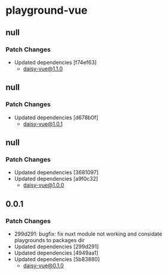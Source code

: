# playground-vue

## null

### Patch Changes

- Updated dependencies [f74ef63]
  - daisy-vue@1.1.0

## null

### Patch Changes

- Updated dependencies [d678b0f]
  - daisy-vue@1.0.1

## null

### Patch Changes

- Updated dependencies [3681097]
- Updated dependencies [a9f0c32]
  - daisy-vue@1.0.0

## 0.0.1

### Patch Changes

- 299d291: bugfix: fix nuxt module not working and considate playgrounds to packages dir
- Updated dependencies [299d291]
- Updated dependencies [4949aa1]
- Updated dependencies [5b83880]
  - daisy-vue@0.1.0

